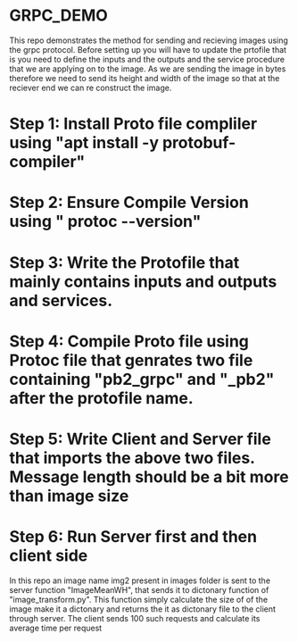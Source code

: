 # GRPC_DEMO
This repo demonstrates the method for sending and recieving images using the grpc protocol. Before setting up you will have to update the prtofile that is you need to define the inputs and the outputs and the service procedure that we are applying on to the image. As we are sending the image in bytes therefore we need to send its height and width of the image so that at the reciever end we can re construct the image. 


# Step 1: Install Proto file compliler using "apt install -y protobuf-compiler"
# Step 2: Ensure Compile Version using " protoc --version"
# Step 3: Write the Protofile that mainly contains inputs and outputs and services. 
# Step 4: Compile Proto file using Protoc file that genrates two file containing "pb2_grpc" and "_pb2" after the protofile name. 
# Step 5: Write Client and  Server file that imports the above two files. Message length should be a bit more than image size
# Step 6: Run Server first and then client side

In this repo an image name img2 present in images folder is sent to the server  function "ImageMeanWH", that sends it to dictonary function of "image_transform.py". This function simply calculate the size of of the image make it a dictonary and returns the it as dictonary file to the client through server. The client sends 100 such requests and calculate its average time per request 


